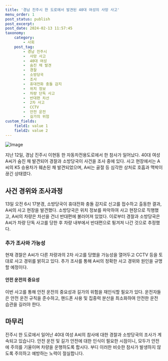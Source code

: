 ```yaml
---
title: '경남 진주시 한 도로에서 발견된 40대 여성의 사망 사고'
menu_order: 1
post_status: publish
post_excerpt: 
post_date: 2024-02-13 11:57:45
taxonomy:
    category:
        - 사회
    post_tag:
        - 경남 진주시
        -  사망 사고
        -  40대 여성
        -  숨진 채 발견
        -  경찰
        -  소방당국
        -  조사
        -  휴대전화 충돌 감지
        -  위치 정보
        -  차량 단독 사고
        -  반대편 차선
        -  2차 사고
        -  CCTV
        -  안전 운전
        -  길가의 위험
custom_fields:
    field1: value 1
    field2: value 2
---
```


![Image](https://imgnews.pstatic.net/image/025/2024/02/13/0003340966_001_20240213064401060.jpg?type=w647)

지난 12일, 경남 진주시 이현동 한 자동차전용도로에서 한 참사가 일어났다. 40대 여성 A씨가 숨진 채 발견되어 경찰과 소방당국이 사건을 조사 중에 있다. 사고 현장에서는 A씨의 K5 승용차가 훼손된 채 발견되었으며, A씨는 골절 등 심각한 상처로 호흡과 맥박이 끊긴 상태였다.
## 사건 경위와 조사과정
13일 오전 6시 17분경, 소방당국이 휴대전화 충돌 감지로 신고를 접수하고 출동한 결과, A씨의 사고 현장을 발견했다. 소방당국은 위치 정보를 파악하여 사고 현장으로 직행했고, A씨의 차량은 차선을 건너 반대편에 불러어져 있었다. 이로부터 경찰과 소방당국은 A씨가 차량 단독 사고를 당한 후 차량 내부에서 반대편으로 튕겨져 나간 것으로 추정했다.
### 추가 조사와 가능성
현재 경찰은 A씨가 다른 차량과의 2차 사고를 당했을 가능성을 열어두고 CCTV 등을 토대로 사고 경위를 밝히고 있다. 추가 조사를 통해 A씨의 정확한 사고 경위와 원인을 규명할 예정이다.
#### 안전 운전의 중요성
이번 사고를 통해 안전 운전의 중요성과 길가의 위험을 재인식할 필요가 있다. 운전자들은 안전 운전 규칙을 준수하고, 핸드폰 사용 및 집중력 분산을 최소화하여 안전한 운전 습관을 길러야 한다.
## 마무리
진주시 한 도로에서 일어난 40대 여성 A씨의 참사에 대한 경찰과 소방당국의 조사가 계속되고 있습니다. 안전 운전 및 길가 안전에 대한 인식이 필요한 시점이니, 모두가 안전에 주의를 기울이며 차량을 운행하도록 합시다. 부디 이러한 비슷한 참사가 발생하지 않도록 주의하고 예방하는 노력이 절실합니다.
